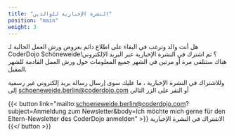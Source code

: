 ```yaml
---
title: "النشرة الإخبارية للوالدين"
position: "main"
weight: 3
---
```


هل أنت والد وترغب في البقاء على اطلاع دائم بعروض ورش العمل الحالية لـ CoderDojo Schöneweide؟
ثم اشترك في النشرة الإخبارية عبر البريد الإلكتروني!
هناك ستتلقى مرة أو مرتين في الشهر جميع المعلومات حول ورش العمل القادمة للشهر المقبل.

وللاشتراك في النشرة الإخبارية ، ما عليك سوى إرسال رسالة بريد إلكتروني غير رسمية إلى schoeneweide.berlin@coderdojo.com أو النقر على الزر التالي

{{< button link="mailto:schoeneweide.berlin@coderdojo.com?subject=Anmeldung zum Newsletter&body=Ich möchte mich gerne für den Eltern-Newsletter des CoderDojo anmelden" >}}
الاشتراك في النشرة الإخبارية
{{</ button >}}
